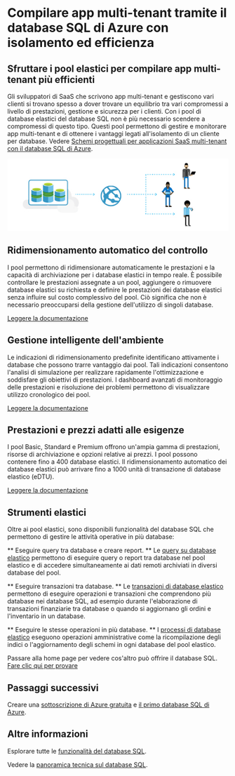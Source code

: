 <properties
   pageTitle="Il database SQL di Azure crea app multi-tenant con isolamento ed efficienza"
   description="Informazioni su come compilare app multi-tenant con il database SQL di Azure"
   keywords=""
   services="sql-database"
   documentationCenter=""
   authors="carlrabeler"
   manager="jhubbard"
   editor=""/>

<tags
   ms.service="sql-database"
   ms.devlang="NA"
   ms.topic="article"
   ms.tgt_pltfrm="NA"
   ms.workload="data-management"
   ms.date="05/04/2016"
   ms.author="carlrab"/>

# Compilare app multi-tenant tramite il database SQL di Azure con isolamento ed efficienza

## Sfruttare i pool elastici per compilare app multi-tenant più efficienti

Gli sviluppatori di SaaS che scrivono app multi-tenant e gestiscono vari clienti si trovano spesso a dover trovare un equilibrio tra vari compromessi a livello di prestazioni, gestione e sicurezza per i clienti. Con i pool di database elastici del database SQL non è più necessario scendere a compromessi di questo tipo. Questi pool permettono di gestire e monitorare app multi-tenant e di ottenere i vantaggi legati all'isolamento di un cliente per database. Vedere [Schemi progettuali per applicazioni SaaS multi-tenant con il database SQL di Azure](sql-database-design-patterns-multi-tenancy-saas-applications.md).

![build-multi-tenant-apps](./media/sql-database-build-multi-tenant-apps/sql-database-build-multi-tenant-apps.png)

## Ridimensionamento automatico del controllo

I pool permettono di ridimensionare automaticamente le prestazioni e la capacità di archiviazione per i database elastici in tempo reale. È possibile controllare le prestazioni assegnate a un pool, aggiungere o rimuovere database elastici su richiesta e definire le prestazioni dei database elastici senza influire sul costo complessivo del pool. Ciò significa che non è necessario preoccuparsi della gestione dell'utilizzo di singoli database.

[Leggere la documentazione](sql-database-elastic-pool.md)

## Gestione intelligente dell'ambiente

Le indicazioni di ridimensionamento predefinite identificano attivamente i database che possono trarre vantaggio dai pool. Tali indicazioni consentono l'analisi di simulazione per realizzare rapidamente l'ottimizzazione e soddisfare gli obiettivi di prestazioni. I dashboard avanzati di monitoraggio delle prestazioni e risoluzione dei problemi permettono di visualizzare utilizzo cronologico dei pool.

[Leggere la documentazione](sql-database-elastic-pool-guidance.md)

## Prestazioni e prezzi adatti alle esigenze

I pool Basic, Standard e Premium offrono un'ampia gamma di prestazioni, risorse di archiviazione e opzioni relative ai prezzi. I pool possono contenere fino a 400 database elastici. Il ridimensionamento automatico dei database elastici può arrivare fino a 1000 unità di transazione di database elastico (eDTU).

[Leggere la documentazione](https://azure.microsoft.com/pricing/details/sql-database/?b=16.50)

## Strumenti elastici

Oltre ai pool elastici, sono disponibili funzionalità del database SQL che permettono di gestire le attività operative in più database:

** Eseguire query tra database e creare report. ** Le [query su database elastico](sql-database-elastic-query-overview.md) permettono di eseguire query o report tra database nel pool elastico e di accedere simultaneamente ai dati remoti archiviati in diversi database del pool.

** Eseguire transazioni tra database. ** Le [transazioni di database elastico](sql-database-elastic-transactions-overview.md) permettono di eseguire operazioni e transazioni che comprendono più database nei database SQL, ad esempio durante l'elaborazione di transazioni finanziarie tra database o quando si aggiornano gli ordini e l'inventario in un database.

** Eseguire le stesse operazioni in più database. ** I [processi di database elastico](sql-database-elastic-jobs-overview.md) eseguono operazioni amministrative come la ricompilazione degli indici o l'aggiornamento degli schemi in ogni database del pool elastico.

Passare alla home page per vedere cos'altro può offrire il database SQL. [Fare clic qui per provare](https://azure.microsoft.com/services/sql-database/)

## Passaggi successivi

Creare una [sottoscrizione di Azure gratuita](https://azure.microsoft.com/get-started/) e [il primo database SQL di Azure](sql-database-get-started.md).

## Altre informazioni

Esplorare tutte le [funzionalità del database SQL](https://azure.microsoft.com/services/sql-database/).
 
Vedere la [panoramica tecnica sul database SQL](sql-database-technical-overview.md).

<!---HONumber=AcomDC_0525_2016-->